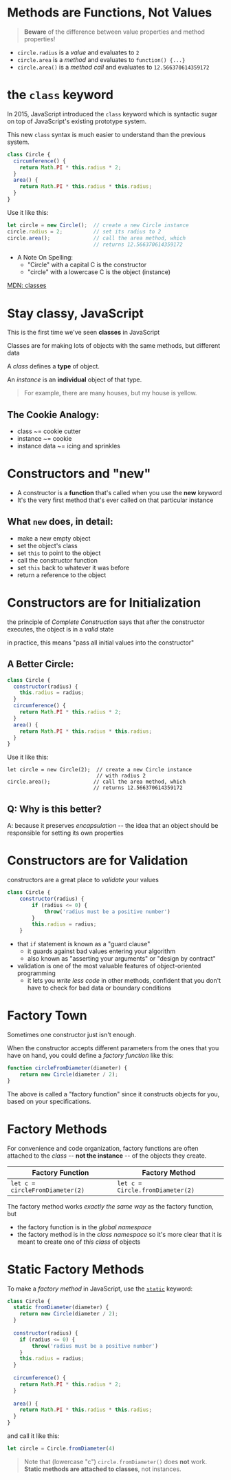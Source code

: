# Methods are Functions, Not Values

> **Beware** of the difference between value properties and method properties!

* `circle.radius` is a *value* and evaluates to `2`
* `circle.area` is a *method* and evaluates to `function() {...}`
* `circle.area()` is a *method call* and evaluates to `12.566370614359172`

# the `class` keyword

In 2015, JavaScript introduced the `class` keyword which is syntactic sugar on top of JavaScript's existing prototype system. 

This new `class` syntax is much easier to understand than the previous system.

```javascript
class Circle {
  circumference() {
    return Math.PI * this.radius * 2;
  }
  area() {
    return Math.PI * this.radius * this.radius;
  }
}
```

Use it like this:

```javascript
let circle = new Circle();  // create a new Circle instance
circle.radius = 2;          // set its radius to 2
circle.area();              // call the area method, which
                            // returns 12.566370614359172 
```

* A Note On Spelling:
  * "Circle" with a capital C is the constructor
  * "circle" with a lowercase C is the object (instance)

[MDN: classes](https://developer.mozilla.org/en-US/docs/Web/JavaScript/Reference/Classes)

# Stay classy, JavaScript

This is the first time we've seen **classes** in JavaScript

Classes are for making lots of objects with the same methods, but different data

A *class* defines a **type** of object.

An *instance* is an **individual** object of that type.

> For example, there are many houses, but my house is yellow.

## The Cookie Analogy:

  * class ~= cookie cutter
  * instance ~= cookie
  * instance data ~= icing and sprinkles

# Constructors and "new"

* A constructor is a **function** that's called when you use the **new** keyword
* It's the very first method that's ever called on that particular instance

## What `new` does, in detail:

  * make a new empty object
  * set the object's class
  * set `this` to point to the object
  * call the constructor function
  * set `this` back to whatever it was before
  * return a reference to the object

# Constructors are for Initialization

the principle of *Complete Construction* says that after the constructor executes, the object is in a *valid* state

in practice, this means "pass all initial values into the constructor"

## A Better Circle:

```js
class Circle {
  constructor(radius) {
    this.radius = radius;
  }
  circumference() {
    return Math.PI * this.radius * 2;
  }
  area() {
    return Math.PI * this.radius * this.radius;
  }
}
```

Use it like this:

    let circle = new Circle(2);  // create a new Circle instance
                                 // with radius 2
    circle.area();              // call the area method, which
                                // returns 12.566370614359172 

## Q: Why is this better?

A: because it preserves *encapsulation* -- the idea that an object should be responsible for setting its own properties

# Constructors are for Validation

constructors are a great place to *validate* your values

```javascript
class Circle {
    constructor(radius) {
        if (radius <= 0) {
            throw('radius must be a positive number')
        }
        this.radius = radius;
    }
```

* that `if` statement is known as a "guard clause"
  * it guards against bad values entering your algorithm
  * also known as "asserting your arguments" or "design by contract"
* validation is one of the most valuable features of object-oriented programming
  * it lets you *write less code* in other methods, confident that you don't have to check for bad data or boundary conditions

# Factory Town

Sometimes one constructor just isn't enough.

When the constructor accepts different parameters from the ones that you have on hand, you could define a *factory function* like this:

```javascript
function circleFromDiameter(diameter) {
    return new Circle(diameter / 2);
}
```

The above is called a "factory function" since it constructs objects for you, based on your specifications. 

# Factory Methods

For convenience and code organization, factory functions are often attached to the *class* -- **not the instance** -- of the objects they create.

| Factory Function | Factory Method |
|---|---|
| `let c = circleFromDiameter(2)` | `let c = Circle.fromDiameter(2)` |

The factory method works *exactly the same way* as the factory function, but

* the factory function is in the *global namespace*
* the factory method is in the *class namespace* so it's more clear that it is meant to create one of *this class* of objects
 
# Static Factory Methods 

To make a *factory method* in JavaScript, use the [`static`](https://developer.mozilla.org/en-US/docs/Web/JavaScript/Reference/Classes/static) keyword:

```javascript
class Circle {
  static fromDiameter(diameter) {
    return new Circle(diameter / 2);
  }
  
  constructor(radius) {
    if (radius <= 0) {
        throw('radius must be a positive number')
    }
    this.radius = radius;
  }
  
  circumference() {
    return Math.PI * this.radius * 2;
  }
  
  area() {
    return Math.PI * this.radius * this.radius;
  }
}
```

and call it like this:

```javascript
let circle = Circle.fromDiameter(4)
```

> Note that (lowercase "c") `circle.fromDiameter()` does **not** work. **Static methods are attached to classes**, not instances.
